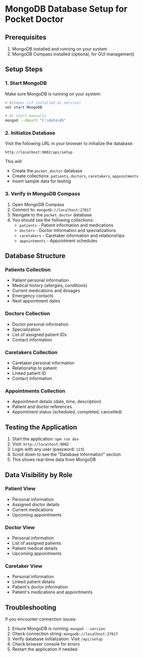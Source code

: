 # MongoDB Database Setup for Pocket Doctor

## Prerequisites
1. MongoDB installed and running on your system
2. MongoDB Compass installed (optional, for GUI management)

## Setup Steps

### 1. Start MongoDB
Make sure MongoDB is running on your system:
```bash
# Windows (if installed as service)
net start MongoDB

# Or start manually
mongod --dbpath "C:\data\db"
```

### 2. Initialize Database
Visit the following URL in your browser to initialize the database:
```
http://localhost:9002/api/setup
```

This will:
- Create the `pocket_doctor` database
- Create collections: `patients`, `doctors`, `caretakers`, `appointments`
- Insert sample data for testing

### 3. Verify in MongoDB Compass
1. Open MongoDB Compass
2. Connect to: `mongodb://localhost:27017`
3. Navigate to the `pocket_doctor` database
4. You should see the following collections:
   - `patients` - Patient information and medications
   - `doctors` - Doctor information and specializations
   - `caretakers` - Caretaker information and relationships
   - `appointments` - Appointment schedules

## Database Structure

### Patients Collection
- Patient personal information
- Medical history (allergies, conditions)
- Current medications and dosages
- Emergency contacts
- Next appointment dates

### Doctors Collection
- Doctor personal information
- Specialization
- List of assigned patient IDs
- Contact information

### Caretakers Collection
- Caretaker personal information
- Relationship to patient
- Linked patient ID
- Contact information

### Appointments Collection
- Appointment details (date, time, description)
- Patient and doctor references
- Appointment status (scheduled, completed, cancelled)

## Testing the Application

1. Start the application: `npm run dev`
2. Visit: `http://localhost:9002`
3. Login with any user (password: `123`)
4. Scroll down to see the "Database Information" section
5. This shows real-time data from MongoDB

## Data Visibility by Role

### Patient View
- Personal information
- Assigned doctor details
- Current medications
- Upcoming appointments

### Doctor View
- Personal information
- List of assigned patients
- Patient medical details
- Upcoming appointments

### Caretaker View
- Personal information
- Linked patient details
- Patient's doctor information
- Patient's medications and appointments

## Troubleshooting

If you encounter connection issues:
1. Ensure MongoDB is running: `mongod --version`
2. Check connection string: `mongodb://localhost:27017`
3. Verify database initialization: Visit `/api/setup`
4. Check browser console for errors
5. Restart the application if needed
